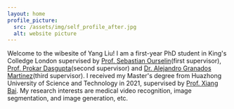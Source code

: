 ```yaml
---
layout: home
profile_picture:
  src: /assets/img/self_profile_after.jpg
  alt: website picture
---
```


<p>
  Welcome to the wibesite of Yang Liu! I am a first-year PhD student in King's Colledge London supervised by <a href="https://scholar.google.com/citations?hl=en&user=SMvz9eEAAAAJ">Prof. Sebastian Ourselin</a>(first supervisor), <a href="https://scholar.google.com/citations?hl=en&user=9EMw-WYAAAAJ">Prof. Prokar Dasgupta</a>(second supervisor) and <a href="https://scholar.google.co.uk/citations?user=5vzyJOQAAAAJ&hl=en">Dr. Alejandro Granados Martinez</a>(third supervisor). I received my Master's degree from Huazhong University of Science and Technology in 2021, supervised by <a href="https://scholar.google.com/citations?user=UeltiQ4AAAAJ&hl=en">Prof. Xiang Bai</a>. My research interests are medical video recognition, image segmentation, and image generation, etc.
</p>

